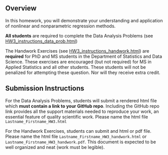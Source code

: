 ## Overview

In this homework, you will demonstrate your understanding and application of nonlinear and nonparametric regression methods.

**All students** are required to complete the Data Analysis Problems (see [HW3_instructions_data_prob.html](HW3_instructions_data_prob.html))

The Handwork Exercises (see [HW3_instructions_handwork.html](HW3_instructions_handwork.html)) are **required** for PhD and MS students in the Department of Statistics and Data Science. These exercises are encouraged (but not required) for MS in Applied Statistics and all other students. These students will not be penalized for attempting these question. Nor will they receive extra credit.

## Submission Instructions

For the Data Analysis Problems, students will submit a rendered html file which **must contain a link to your GitHub repo**. Including the GitHub repo link provides all the support materials needed to reproduce your work, an essential feature of quality scientific work. Please name the html file `Lastname_Firstname_HW3.html`

For the Handwork Exercises, students can submit and html or pdf file. Please name the html file `Lastname_Firstname_HW3_handwork.html` or `Lastname_Firstname_HW3_handwork.pdf`. This document is expected to be well organized and neat (work must be legible).
